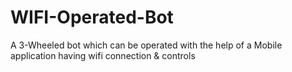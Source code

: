 # WIFI-Operated-Bot
A 3-Wheeled bot which can be operated with the help of a Mobile application having wifi connection &amp; controls

